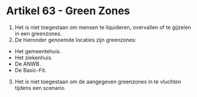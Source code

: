 # Artikel 63 - Green Zones

1. Het is niet toegestaan om mensen te liquideren, overvallen of te gijzelen in een greenzones.
2. De hieronder genoemde locaties zijn greenzones:

* Het gemeentehuis.
* Het ziekenhuis.
* De ANWB.
* De Basic-Fit.

3. Het is niet toegestaan om de aangegeven greenzones in te vluchten tijdens een scenario.

